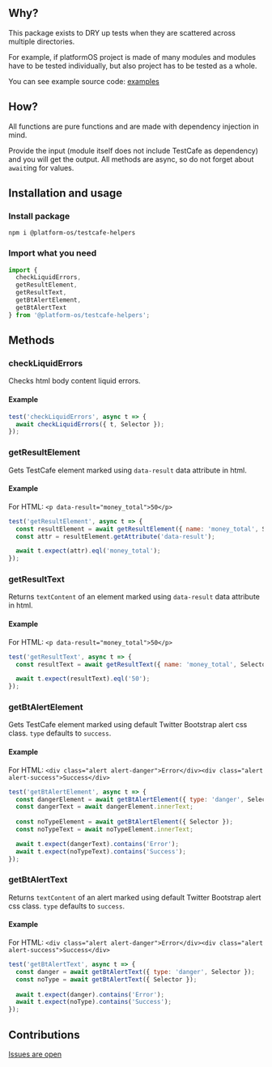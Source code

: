## Why?

This package exists to DRY up tests when they are scattered across multiple directories.

For example, if platformOS project is made of many modules and modules have to be tested individually, but also project has to be tested as a whole.

You can see example source code: [examples](https://github.com/mdyd-dev/marketplace-nearme-example)

## How?

All functions are pure functions and are made with dependency injection in mind.

Provide the input (module itself does not include TestCafe as dependency) and you will get the output. All methods are async, so do not forget about `await`ing for values.

## Installation and usage

### Install package

    npm i @platform-os/testcafe-helpers

### Import what you need

```js
import {
  checkLiquidErrors,
  getResultElement, 
  getResultText,
  getBtAlertElement,
  getBtAlertText
} from '@platform-os/testcafe-helpers';
```

## Methods

### checkLiquidErrors

Checks html body content liquid errors.

#### Example 

```js
test('checkLiquidErrors', async t => {
  await checkLiquidErrors({ t, Selector });
});
```

### getResultElement

Gets TestCafe element marked using `data-result` data attribute in html.

#### Example

For HTML: `<p data-result="money_total">50</p>`

```js
test('getResultElement', async t => {
  const resultElement = await getResultElement({ name: 'money_total', Selector });
  const attr = resultElement.getAttribute('data-result');

  await t.expect(attr).eql('money_total');
});
```

### getResultText

Returns `textContent` of an element marked using `data-result` data attribute in html.

#### Example

For HTML: `<p data-result="money_total">50</p>`

```js
test('getResultText', async t => {
  const resultText = await getResultText({ name: 'money_total', Selector });

  await t.expect(resultText).eql('50');
});
```

### getBtAlertElement

Gets TestCafe element marked using default Twitter Bootstrap alert css class. `type` defaults to `success`.

#### Example

For HTML: `<div class="alert alert-danger">Error</div><div class="alert alert-success">Success</div>`

```js
test('getBtAlertElement', async t => {
  const dangerElement = await getBtAlertElement({ type: 'danger', Selector });
  const dangerText = await dangerElement.innerText;
  
  const noTypeElement = await getBtAlertElement({ Selector });
  const noTypeText = await noTypeElement.innerText;

  await t.expect(dangerText).contains('Error');
  await t.expect(noTypeText).contains('Success');
});
```

### getBtAlertText

Returns `textContent` of an alert marked using default Twitter Bootstrap alert css class. `type` defaults to `success`.

#### Example

For HTML: `<div class="alert alert-danger">Error</div><div class="alert alert-success">Success</div>`

```js
test('getBtAlertText', async t => {
  const danger = await getBtAlertText({ type: 'danger', Selector });
  const noType = await getBtAlertText({ Selector });
  
  await t.expect(danger).contains('Error');
  await t.expect(noType).contains('Success');
});
```

## Contributions

[Issues are open](https://github.com/mdyd-dev/platformos-testcafe-helpers/issues)